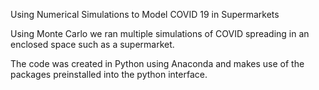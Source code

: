 Using Numerical Simulations to Model COVID 19 in Supermarkets

Using Monte Carlo we ran multiple simulations of COVID spreading in an enclosed space such as a supermarket.

The code was created in Python using Anaconda and makes use of the packages preinstalled into the python interface.
